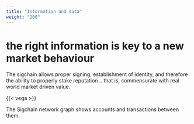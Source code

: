 ```yaml
---
title: "Information and data"
weight: "200"
---
```


# the right information is key to a new market behaviour


The sigchain allows proper signing, establishment of identity, and therefore the ability to properly stake reputation .. that is, commensurate with real world market driven value.


{{< vega >}}

The Sigchain network graph shows accounts and transactions between them. 
